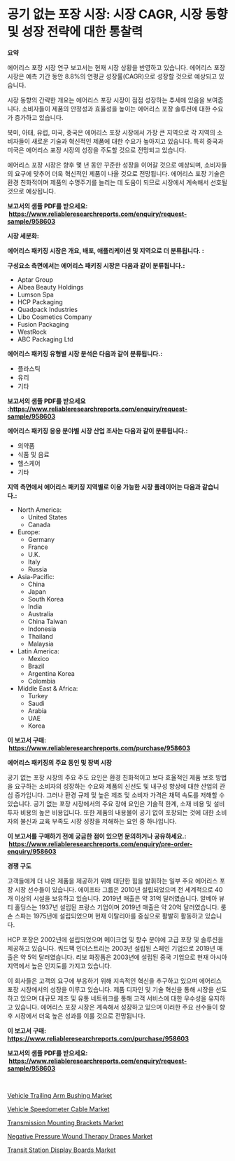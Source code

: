 <p><h1>공기 없는 포장 시장: 시장 CAGR, 시장 동향 및 성장 전략에 대한 통찰력</h1></p><p><strong>요약</strong></p>
<p><p>에어리스 포장 시장 연구 보고서는 현재 시장 상황을 반영하고 있습니다. 에어리스 포장 시장은 예측 기간 동안 8.8%의 연평균 성장률(CAGR)으로 성장할 것으로 예상되고 있습니다.</p><p>시장 동향의 간략한 개요는 에어리스 포장 시장이 점점 성장하는 추세에 있음을 보여줍니다. 소비자들이 제품의 안정성과 효율성을 높이는 에어리스 포장 솔루션에 대한 수요가 증가하고 있습니다.</p><p>북미, 아태, 유럽, 미국, 중국은 에어리스 포장 시장에서 가장 큰 지역으로 각 지역의 소비자들이 새로운 기술과 혁신적인 제품에 대한 수요가 높아지고 있습니다. 특히 중국과 미국은 에어리스 포장 시장의 성장을 주도할 것으로 전망되고 있습니다.</p><p>에어리스 포장 시장은 향후 몇 년 동안 꾸준한 성장을 이어갈 것으로 예상되며, 소비자들의 요구에 맞추어 더욱 혁신적인 제품이 나올 것으로 전망됩니다. 에어리스 포장 기술은 환경 친화적이며 제품의 수명주기를 늘리는 데 도움이 되므로 시장에서 계속해서 선호될 것으로 예상됩니다.</p></p>
<p><strong>보고서의 샘플 PDF를 받으세요: &nbsp;<a href="https://www.reliableresearchreports.com/enquiry/request-sample/958603">https://www.reliableresearchreports.com/enquiry/request-sample/958603</a></strong></p>
<p><strong>시장 세분화:</strong></p>
<p><strong> 에어리스 패키징 시장은 개요, 배포, 애플리케이션 및 지역으로 더 분류됩니다. :</strong></p>
<p><strong>구성요소 측면에서는 에어리스 패키징 시장은 다음과 같이 분류됩니다.:</strong></p>
<p><ul><li>Aptar Group</li><li>Albea Beauty Holdings</li><li>Lumson Spa</li><li>HCP Packaging</li><li>Quadpack Industries</li><li>Libo Cosmetics Company</li><li>Fusion Packaging</li><li>WestRock</li><li>ABC Packaging Ltd</li></ul></p>
<p><strong> 에어리스 패키징 유형별 시장 분석은 다음과 같이 분류됩니다.:</strong></p>
<p><ul><li>플라스틱</li><li>유리</li><li>기타</li></ul></p>
<p><strong>보고서의 샘플 PDF를 받으세요 :<a href="https://www.reliableresearchreports.com/enquiry/request-sample/958603">https://www.reliableresearchreports.com/enquiry/request-sample/958603</a></strong></p>
<p><strong> 에어리스 패키징 응용 분야별 시장 산업 조사는 다음과 같이 분류됩니다.:</strong></p>
<p><ul><li>의약품</li><li>식품 및 음료</li><li>헬스케어</li><li>기타</li></ul></p>
<p><strong>지역 측면에서 에어리스 패키징 지역별로 이용 가능한 시장 플레이어는 다음과 같습니다.:</strong></p>
<p><ul>
    <li>
        North America:
        <ul>
            <li>United States</li>
            <li>Canada</li>
        </ul>
    </li>
    <li>
        Europe:
        <ul>
            <li>Germany</li>
            <li>France</li>
            <li>U.K.</li>
            <li>Italy</li>
            <li>Russia</li>
        </ul>
    </li>
    <li>
        Asia-Pacific:
        <ul>
            <li>China</li>
            <li>Japan</li>
            <li>South Korea</li>
            <li>India</li>
            <li>Australia</li>
            <li>China Taiwan</li>
            <li>Indonesia</li>
            <li>Thailand</li>
            <li>Malaysia</li>
        </ul>
    </li>
    <li>
        Latin America:
        <ul>
            <li>Mexico</li>
            <li>Brazil</li>
            <li>Argentina Korea</li>
            <li>Colombia</li>
        </ul>
    </li>
    <li>
        Middle East & Africa:
        <ul>
            <li>Turkey</li>
            <li>Saudi</li>
            <li>Arabia</li>
            <li>UAE</li>
            <li>Korea</li>
        </ul>
    </li>
    </ul></p>
<p><strong>이 보고서 구매: &nbsp;<a href="https://www.reliableresearchreports.com/purchase/958603">https://www.reliableresearchreports.com/purchase/958603</a></strong></p>
<p><strong>에어리스 패키징의 주요 동인 및 장벽 시장</strong></p>
<p><p>공기 없는 포장 시장의 주요 주도 요인은 환경 친화적이고 보다 효율적인 제품 보호 방법을 요구하는 소비자의 성장하는 수요와 제품의 신선도 및 내구성 향상에 대한 산업의 관심 증가입니다. 그러나 환경 규제 및 높은 제조 및 소비자 가격은 채택 속도를 저해할 수 있습니다. 공기 없는 포장 시장에서의 주요 장애 요인은 기술적 한계, 소재 비용 및 설비 투자 비용의 높은 비용입니다. 또한 제품의 내용물이 공기 없이 포장되는 것에 대한 소비자의 불신과 교육 부족도 시장 성장을 저해하는 요인 중 하나입니다.</p></p>
<p><strong>이 보고서를 구매하기 전에 궁금한 점이 있으면 문의하거나 공유하세요.: &nbsp;<a href="https://www.reliableresearchreports.com/enquiry/pre-order-enquiry/958603">https://www.reliableresearchreports.com/enquiry/pre-order-enquiry/958603</a></strong></p>
<p><strong>경쟁 구도</strong></p>
<p><p>고객들에게 더 나은 제품을 제공하기 위해 대단한 힘을 발휘하는 일부 주요 에어리스 포장 시장 선수들이 있습니다. 에이프타 그룹은 2010년 설립되었으며 전 세계적으로 40개 이상의 시설을 보유하고 있습니다. 2019년 매출은 약 31억 달러였습니다. 알베아 뷰티 홀딩스는 1937년 설립된 프랑스 기업이며 2019년 매출은 약 20억 달러였습니다. 룸손 스파는 1975년에 설립되었으며 현재 이탈리아를 중심으로 활발히 활동하고 있습니다.</p><p>HCP 포장은 2002년에 설립되었으며 메이크업 및 향수 분야에 고급 포장 및 솔루션을 제공하고 있습니다. 쿼드팩 인더스트리는 2003년 설립된 스페인 기업으로 2019년 매출은 약 5억 달러였습니다. 리보 화장품은 2003년에 설립된 중국 기업으로 현재 아시아 지역에서 높은 인지도를 가지고 있습니다.</p><p>이 회사들은 고객의 요구에 부응하기 위해 지속적인 혁신을 추구하고 있으며 에어리스 포장 시장에서의 성장을 이루고 있습니다. 제품 디자인 및 기술 혁신을 통해 시장을 선도하고 있으며 대규모 제조 및 유통 네트워크를 통해 고객 서비스에 대한 우수성을 유지하고 있습니다. 에어리스 포장 시장은 계속해서 성장하고 있으며 이러한 주요 선수들이 향후 시장에서 더욱 높은 성과를 이룰 것으로 전망됩니다.</p></p>
<p><strong>이 보고서 구매: &nbsp; <a href="https://www.reliableresearchreports.com/purchase/958603">https://www.reliableresearchreports.com/purchase/958603</a></strong></p>
<p><strong>보고서의 샘플 PDF를 받으세요: &nbsp;<a href="https://www.reliableresearchreports.com/enquiry/request-sample/958603">https://www.reliableresearchreports.com/enquiry/request-sample/958603</a></strong><strong></strong></p>
<p>&nbsp;</p>
<p><p><a href="https://view.publitas.com/reportprime-1/vehicle-trailing-arm-bushing-market-size-growth-outlook-from-2024-to-2031-projecting-at-markets-trends-analysis-by-application-regional-outlook-and-revenue/">Vehicle Trailing Arm Bushing Market</a></p><p><a href="https://view.publitas.com/reportprime-1/vehicle-speedometer-cable-market-size-and-examines-its-market-scope-with-a-primary-focus-on-growth-opportunities-and-forecasted-trends-spanning-from-2024-to-2031/">Vehicle Speedometer Cable Market</a></p><p><a href="https://simplistic-meeting-7ee.notion.site/Transmission-Mounting-Brackets-Market-Analysis-Examines-its-Scope-on-Growth-Opportunities-and-Forec-fa909c31a74e4be289081e100f52462b">Transmission Mounting Brackets Market</a></p><p><a href="https://github.com/kufem1/Market-Research-Report-List-1/blob/main/negative-pressure-wound-therapy-drapes-market.md">Negative Pressure Wound Therapy Drapes Market</a></p><p><a href="https://skillful-vermicelli-b89.notion.site/Transit-Station-Display-Boards-Market-Provides-Detailed-Segmentation-of-this-Market-based-on-Type-A-4864aa84865945d08111c255e1087e65">Transit Station Display Boards Market</a></p></p>